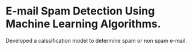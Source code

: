 # E-mail Spam Detection Using Machine Learning Algorithms.

Developed a calssification model to determine spam or non spam e-mail. 
